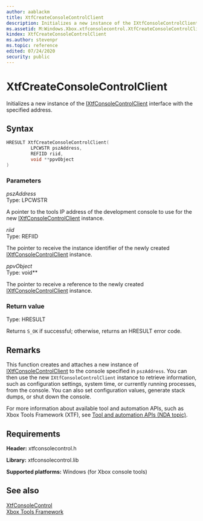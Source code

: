 ```yaml
---
author: aablackm
title: XtfCreateConsoleControlClient
description: Initializes a new instance of the IXtfConsoleControlClient interface with the specified address.
ms.assetid: M:Windows.Xbox.xtfconsolecontrol.XtfCreateConsoleControlClient(LPCWSTR,REFIID,void)
kindex: XtfCreateConsoleControlClient
ms.author: stevenpr
ms.topic: reference
edited: 07/24/2020
security: public
---
```


# XtfCreateConsoleControlClient
  
Initializes a new instance of the [IXtfConsoleControlClient](../interfaces/IXtfConsoleControlClient/ixtfconsolecontrolclient.md) interface with the specified address.  
  
<a id="syntaxSection"></a>
  
## Syntax
  
```cpp
HRESULT XtfCreateConsoleControlClient(
         LPCWSTR pszAddress,
         REFIID riid,
         void **ppvObject
)  
```
  
<a id="parametersSection"></a>
  
### Parameters
  
*pszAddress*  
Type: LPCWSTR  
  
A pointer to the tools IP address of the development console to use for the new [IXtfConsoleControlClient](../interfaces/IXtfConsoleControlClient/ixtfconsolecontrolclient.md) instance.  
  
*riid*  
Type: REFIID  
  
The pointer to receive the instance identifier of the newly created [IXtfConsoleControlClient](../interfaces/IXtfConsoleControlClient/ixtfconsolecontrolclient.md) instance.  
  
*ppvObject*  
Type: void\*\*
  
The pointer to receive a reference to the newly created [IXtfConsoleControlClient](../interfaces/IXtfConsoleControlClient/ixtfconsolecontrolclient.md) instance.  
  
<a id="retvalSection"></a>
  
### Return value
  
Type: HRESULT  
  
Returns `S_OK` if successful; otherwise, returns an HRESULT error code.  
  
<a id="remarksSection"></a>
  
## Remarks
  
This function creates and attaches a new instance of [IXtfConsoleControlClient](../interfaces/IXtfConsoleControlClient/ixtfconsolecontrolclient.md) to the console specified in `pszAddress`. You can then use the new `IXtfConsoleControlClient` instance to retrieve information, such as configuration settings, system time, or currently running processes, from the console. You can also set configuration values, generate stack dumps, or shut down the console.  
  
For more information about available tool and automation APIs, such as Xbox Tools Framework (XTF), see [Tool and automation APIs (NDA topic)](../../../../../test-automation-publishing/test-automation-publishing-tools/tools-automation-apis/atoc-api-tools-dev-env.md).  
  
<a id="requirementsSection"></a>
  
## Requirements
  
**Header:** xtfconsolecontrol.h  
  
**Library:** xtfconsolecontrol.lib  
  
**Supported platforms:** Windows (for Xbox console tools)  
  
<a id="seealsoSection"></a>
  
## See also
  
[XtfConsoleControl](../xtfconsolecontrol_members.md)  
[Xbox Tools Framework](../../atoc-xbox-tools-framework.md)  
  